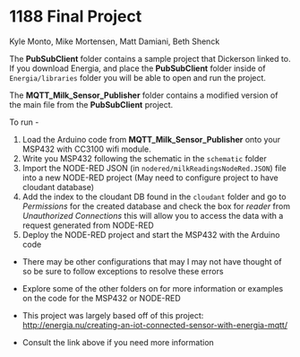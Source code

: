 # 1188 Final Project

Kyle Monto, Mike Mortensen, Matt Damiani, Beth Shenck

The **PubSubClient** folder contains a sample project that Dickerson linked to. If you download Energia, and place the **PubSubClient** folder inside of `Energia/libraries` folder you will be able to open and run the project.

The **MQTT_Milk_Sensor_Publisher** folder contains a modified version of the main file from the **PubSubClient** project.

To run -
1. Load the Arduino code from **MQTT_Milk_Sensor_Publisher** onto your MSP432 with CC3100 wifi module.
2. Write you MSP432 following the schematic in the `schematic` folder
3. Import the NODE-RED JSON (in `nodered/milkReadingsNodeRed.JSON`) file into a new NODE-RED project (May need to configure project to have cloudant database)
4. Add the index to the cloudant DB found in the `cloudant` folder and go to *Permissions* for the created database and check the box for *reader* from *Unauthorized Connections* this will allow you to access the data with a request generated from NODE-RED
5. Deploy the NODE-RED project and start the MSP432 with the Arduino code


* There may be other configurations that may I may not have thought of so be sure to follow exceptions to resolve these errors

* Explore some of the other folders on for more information or examples on the code for the MSP432 or NODE-RED

* This project was largely based off of this project:
http://energia.nu/creating-an-iot-connected-sensor-with-energia-mqtt/

* Consult the link above if you need more information
